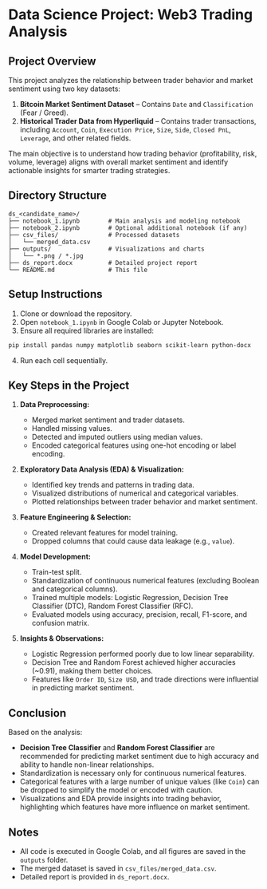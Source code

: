 # Data Science Project: Web3 Trading Analysis

## Project Overview
This project analyzes the relationship between trader behavior and market sentiment using two key datasets:
1. **Bitcoin Market Sentiment Dataset** – Contains `Date` and `Classification` (Fear / Greed).
2. **Historical Trader Data from Hyperliquid** – Contains trader transactions, including `Account`, `Coin`, `Execution Price`, `Size`, `Side`, `Closed PnL`, `Leverage`, and other related fields.

The main objective is to understand how trading behavior (profitability, risk, volume, leverage) aligns with overall market sentiment and identify actionable insights for smarter trading strategies.

## Directory Structure
```
ds_<candidate_name>/
├── notebook_1.ipynb        # Main analysis and modeling notebook
├── notebook_2.ipynb        # Optional additional notebook (if any)
├── csv_files/              # Processed datasets
│   └── merged_data.csv
├── outputs/                # Visualizations and charts
│   └── *.png / *.jpg
├── ds_report.docx          # Detailed project report
└── README.md               # This file
```

## Setup Instructions
1. Clone or download the repository.
2. Open `notebook_1.ipynb` in Google Colab or Jupyter Notebook.
3. Ensure all required libraries are installed:
```bash
pip install pandas numpy matplotlib seaborn scikit-learn python-docx
```
4. Run each cell sequentially.

## Key Steps in the Project
1. **Data Preprocessing:**
   - Merged market sentiment and trader datasets.
   - Handled missing values.
   - Detected and imputed outliers using median values.
   - Encoded categorical features using one-hot encoding or label encoding.

2. **Exploratory Data Analysis (EDA) & Visualization:**
   - Identified key trends and patterns in trading data.
   - Visualized distributions of numerical and categorical variables.
   - Plotted relationships between trader behavior and market sentiment.

3. **Feature Engineering & Selection:**
   - Created relevant features for model training.
   - Dropped columns that could cause data leakage (e.g., `value`).

4. **Model Development:**
   - Train-test split.
   - Standardization of continuous numerical features (excluding Boolean and categorical columns).
   - Trained multiple models: Logistic Regression, Decision Tree Classifier (DTC), Random Forest Classifier (RFC).
   - Evaluated models using accuracy, precision, recall, F1-score, and confusion matrix.

5. **Insights & Observations:**
   - Logistic Regression performed poorly due to low linear separability.
   - Decision Tree and Random Forest achieved higher accuracies (~0.91), making them better choices.
   - Features like `Order ID`, `Size USD`, and trade directions were influential in predicting market sentiment.

## Conclusion
Based on the analysis:
- **Decision Tree Classifier** and **Random Forest Classifier** are recommended for predicting market sentiment due to high accuracy and ability to handle non-linear relationships.
- Standardization is necessary only for continuous numerical features.
- Categorical features with a large number of unique values (like `Coin`) can be dropped to simplify the model or encoded with caution.
- Visualizations and EDA provide insights into trading behavior, highlighting which features have more influence on market sentiment.

## Notes
- All code is executed in Google Colab, and all figures are saved in the `outputs` folder.
- The merged dataset is saved in `csv_files/merged_data.csv`.
- Detailed report is provided in `ds_report.docx`.

